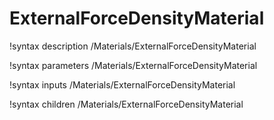 <!-- MOOSE Documentation Stub: Remove this when content is added. -->

# ExternalForceDensityMaterial

!syntax description /Materials/ExternalForceDensityMaterial

!syntax parameters /Materials/ExternalForceDensityMaterial

!syntax inputs /Materials/ExternalForceDensityMaterial

!syntax children /Materials/ExternalForceDensityMaterial
